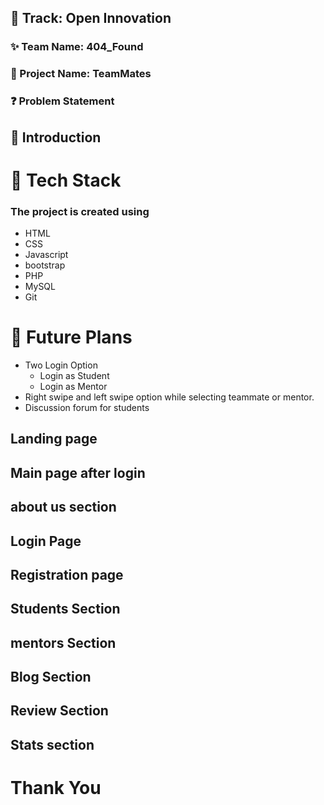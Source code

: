 
## :dizzy: Track: Open Innovation

### :sparkles: Team Name: 404_Found

### :two_women_holding_hands: Project Name: TeamMates

### :question: Problem Statement



## :star2: Introduction





# :telescope: Tech Stack

### The project is created using

- HTML
- CSS
- Javascript
- bootstrap
- PHP
- MySQL
- Git

# 🚀 Future Plans

- Two Login Option
    - Login as Student
    - Login as Mentor 
- Right swipe and left swipe option while selecting teammate or mentor.
- Discussion forum for students


## Landing page



## Main page after login


## about us section


## Login Page


## Registration page


## Students Section


## mentors Section


## Blog Section 



## Review Section 



## Stats section



# Thank You

